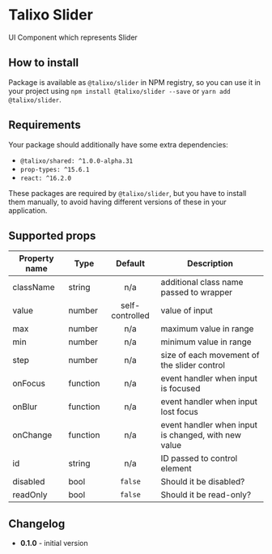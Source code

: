 # Talixo Slider

UI Component which represents Slider

## How to install

Package is available as `@talixo/slider` in NPM registry, so you can use it in your project
using `npm install @talixo/slider --save` or `yarn add @talixo/slider`.

## Requirements

Your package should additionally have some extra dependencies:

- `@talixo/shared: ^1.0.0-alpha.31`
- `prop-types: ^15.6.1`
- `react: ^16.2.0`

These packages are required by `@talixo/slider`, but you have to install them manually,
to avoid having different versions of these in your application.

## Supported props

Property name | Type      | Default         | Description
--------------|-----------|:---------------:|--------------------------------
className     | string    | n/a             | additional class name passed to wrapper
value         | number    | self-controlled | value of input
max           | number    | n/a             | maximum value in range
min           | number    | n/a             | minimum value in range
step          | number    | n/a             | size of each movement of the slider control
onFocus       | function  | n/a             | event handler when input is focused
onBlur        | function  | n/a             | event handler when input lost focus
onChange      | function  | n/a             | event handler when input is changed, with new value
id            | string    | n/a             | ID passed to control element
disabled      | bool      | `false`         | Should it be disabled?
readOnly      | bool      | `false`         | Should it be read-only?

## Changelog

- **0.1.0** - initial version
